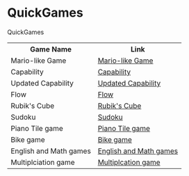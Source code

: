 # QuickGames
QuickGames



<table>
  <tr>
    <th>Game Name</th>
    <th>Link</th>
  </tr>
  <tr>
    <td>Mario-like Game</td>
    <td><a href="https://codewiper.github.io/QuickGames/Mariolike.html">Mario-like Game</a></td>
  </tr>
  <tr>
    <td>Capability</td>
    <td><a href="https://codewiper.github.io/QuickGames/capability.html">Capability</a></td>
  </tr>
  <tr>
    <td>Updated Capability</td>
    <td><a href="https://codewiper.github.io/QuickGames/clientcapability2.html">Updated Capability</a></td>
  </tr>
  <tr>
    <td>Flow</td>
    <td><a href="https://codewiper.github.io/QuickGames/flow.html">Flow</a></td>
  </tr>
  <tr>
    <td>Rubik's Cube</td>
    <td><a href="https://codewiper.github.io/QuickGames/rubicscube.html">Rubik's Cube</a></td>
  </tr>
  <tr>
    <td>Sudoku</td>
    <td><a href="https://codewiper.github.io/QuickGames/sodoku.html">Sudoku</a></td>
  </tr>
  <tr>
    <td>Piano Tile game</td>
    <td><a href="https://codewiper.github.io/QuickGames/pianogame.html">Piano Tile game</a></td>
  </tr>
  <tr>
    <td>Bike game</td>
    <td><a href="https://codewiper.github.io/QuickGames/bikegame.html">Bike game</a></td>
  </tr>
  <tr>
    <td>English and Math games</td>
    <td><a href="https://codewiper.github.io/prishasquizgame/main.html">English and Math games</a></td>
  </tr>
  <tr>
    <td>Multiplciation game</td>
    <td><a href="https://codewiper.github.io/QuickGames/multiplicationgame.html">Multiplcation game</a></td>
  </tr>
</table>

